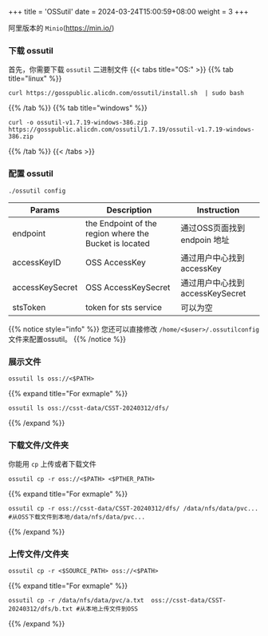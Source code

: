 +++
title = 'OSSutil'
date = 2024-03-24T15:00:59+08:00
weight = 3
+++

 阿里版本的 `Minio`(https://min.io/)

### 下载 ossutil
首先，你需要下载 `ossutil` 二进制文件
{{< tabs title="OS:" >}}
{{% tab title="linux" %}}
```shell
curl https://gosspublic.alicdn.com/ossutil/install.sh  | sudo bash
```
{{% /tab %}}
{{% tab title="windows" %}}
```shell
curl -o ossutil-v1.7.19-windows-386.zip https://gosspublic.alicdn.com/ossutil/1.7.19/ossutil-v1.7.19-windows-386.zip
```
{{% /tab %}}
{{< /tabs >}}

### 配置 ossutil
```shell
./ossutil config
```
| Params          | Description                                            | Instruction                    | 
| --------------- | ------------------------------------------------------ | ------------------------------- | 
| endpoint        | the Endpoint of the region where the Bucket is located | 通过OSS页面找到endpoin 地址      |
| accessKeyID     | OSS AccessKey                                          | 通过用户中心找到accessKey        |
| accessKeySecret | OSS AccessKeySecret                                    | 通过用户中心找到accessKeySecret  |
| stsToken        |  token for sts service                                 | 可以为空                        |

{{% notice style="info" %}}
您还可以直接修改 `/home/<$user>/.ossutilconfig` 文件来配置ossutil。
{{% /notice %}}
### 展示文件
```shell
ossutil ls oss://<$PATH>
```
{{% expand title="For exmaple" %}}
```shell
ossutil ls oss://csst-data/CSST-20240312/dfs/
```
{{% /expand %}}


### 下载文件/文件夹
你能用 `cp` 上传或者下载文件
```shell
ossutil cp -r oss://<$PATH> <$PTHER_PATH>
```
{{% expand title="For exmaple" %}}
```shell
ossutil cp -r oss://csst-data/CSST-20240312/dfs/ /data/nfs/data/pvc... #从OSS下载文件到本地/data/nfs/data/pvc...
```
{{% /expand %}}


### 上传文件/文件夹
```shell
ossutil cp -r <$SOURCE_PATH> oss://<$PATH>
```

{{% expand title="For exmaple" %}}
```shell
ossutil cp -r /data/nfs/data/pvc/a.txt  oss://csst-data/CSST-20240312/dfs/b.txt #从本地上传文件到OSS
```
{{% /expand %}}
